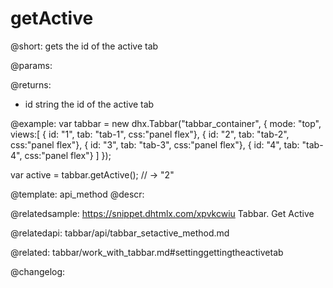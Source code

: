 getActive
=============

@short: gets the id of the active tab


@params:


@returns:
- id 		string		the id of the active tab


@example:
var tabbar = new dhx.Tabbar("tabbar_container", {
    mode: "top",            
    views:[
        { id: "1", tab: "tab-1", css:"panel flex"},
        { id: "2", tab: "tab-2", css:"panel flex"},
        { id: "3", tab: "tab-3", css:"panel flex"},
        { id: "4", tab: "tab-4", css:"panel flex"}
    ]
});
 
var active = tabbar.getActive(); // -> "2"


@template: api_method
@descr:

@relatedsample: https://snippet.dhtmlx.com/xpvkcwiu	Tabbar. Get Active

@relatedapi: tabbar/api/tabbar_setactive_method.md

@related: tabbar/work_with_tabbar.md#settinggettingtheactivetab

@changelog:


